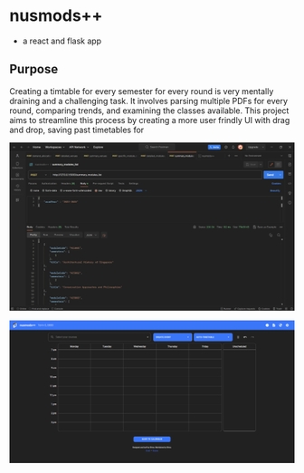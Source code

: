 # nusmods++
- a react and flask app

## Purpose

Creating a timtable for every semester for every round is very mentally draining and a challenging task. It involves parsing multiple PDFs for every round, comparing trends, and examining the classes available. This project aims to streamline this process by creating a more user frindly UI with drag and drop, saving past timetables for

![Postman testing](images/image.png)

![User Interface](images/image-1.png)
